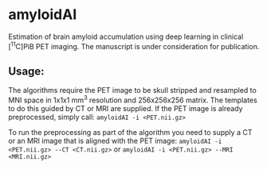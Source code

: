 # amyloidAI
Estimation of brain amyloid accumulation using deep learning in clinical [<sup>11</sup>C]PiB PET imaging.
The manuscript is under consideration for publication.

## Usage:
The algorithms require the PET image to be skull stripped and resampled to MNI space in 1x1x1 mm<sup>3</sup> resolution and 256x256x256 matrix.
The templates to do this guided by CT or MRI are supplied. If the PET image is already preprocessed, simply call:
`amyloidAI -i <PET.nii.gz>`

To run the preprocessing as part of the algorithm you need to supply a CT or an MRI image that is aligned with the PET image:
`amyloidAI -i <PET.nii.gz> --CT <CT.nii.gz>`
or
`amyloidAI -i <PET.nii.gz> --MRI <MRI.nii.gz>`